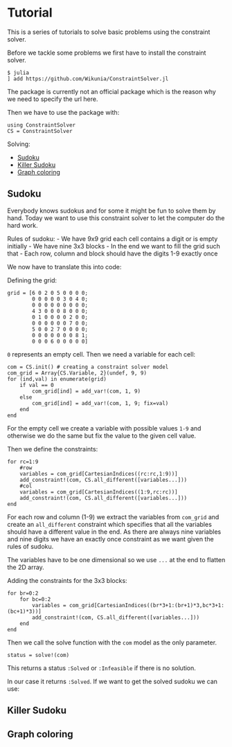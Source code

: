 # Tutorial

This is a series of tutorials to solve basic problems using the constraint solver.

Before we tackle some problems we first have to install the constraint solver.

```
$ julia
] add https://github.com/Wikunia/ConstraintSolver.jl
```

The package is currently not an official package which is the reason why we need to specify the url here.

Then we have to use the package with:

```
using ConstraintSolver
CS = ConstraintSolver
```

Solving:
  - [Sudoku](#sudoku)
  - [Killer Sudoku](#killer-sudoku)
  - [Graph coloring](#graph-coloring)

## Sudoku

Everybody knows sudokus and for some it might be fun to solve them by hand. Today we want to use
this constraint solver to let the computer do the hard work.

Rules of sudoku:
    - We have 9x9 grid each cell contains a digit or is empty initially
    - We have nine 3x3 blocks 
    - In the end we want to fill the grid such that
      - Each row, column and block should have the digits 1-9 exactly once
  
We now have to translate this into code:

Defining the grid:
```
grid = [6 0 2 0 5 0 0 0 0;
        0 0 0 0 0 3 0 4 0;
        0 0 0 0 0 0 0 0 0;
        4 3 0 0 0 8 0 0 0;
        0 1 0 0 0 0 2 0 0;
        0 0 0 0 0 0 7 0 0;
        5 0 0 2 7 0 0 0 0;
        0 0 0 0 0 0 0 8 1;
        0 0 0 6 0 0 0 0 0]
```

`0` represents an empty cell. Then we need a variable for each cell:

```
com = CS.init() # creating a constraint solver model
com_grid = Array{CS.Variable, 2}(undef, 9, 9)
for (ind,val) in enumerate(grid)
    if val == 0
        com_grid[ind] = add_var!(com, 1, 9)
    else
        com_grid[ind] = add_var!(com, 1, 9; fix=val)
    end
end
```

For the empty cell we create a variable with possible values `1-9` and otherwise we do the same but fix the value to the given cell value.

Then we define the constraints:

```
for rc=1:9
    #row
    variables = com_grid[CartesianIndices((rc:rc,1:9))]
    add_constraint!(com, CS.all_different([variables...]))
    #col
    variables = com_grid[CartesianIndices((1:9,rc:rc))]
    add_constraint!(com, CS.all_different([variables...]))
end
```

For each row and column (1-9) we extract the variables from `com_grid` and create an `all_different` constraint which specifies that all the variables should have a different value in the end. As there are always nine variables and nine digits we have an exactly once constraint as we want given the rules of sudoku.

The variables have to be one dimensional so we use `...` at the end to flatten the 2D array.

Adding the constraints for the 3x3 blocks:

```
for br=0:2
    for bc=0:2
        variables = com_grid[CartesianIndices((br*3+1:(br+1)*3,bc*3+1:(bc+1)*3))]
        add_constraint!(com, CS.all_different([variables...]))
    end
end
```

Then we call the solve function with the `com` model as the only parameter.

```
status = solve!(com)
```

This returns a status `:Solved` or `:Infeasible` if there is no solution.

In our case it returns `:Solved`. If we want to get the solved sudoku we can use:








## Killer Sudoku
## Graph coloring
